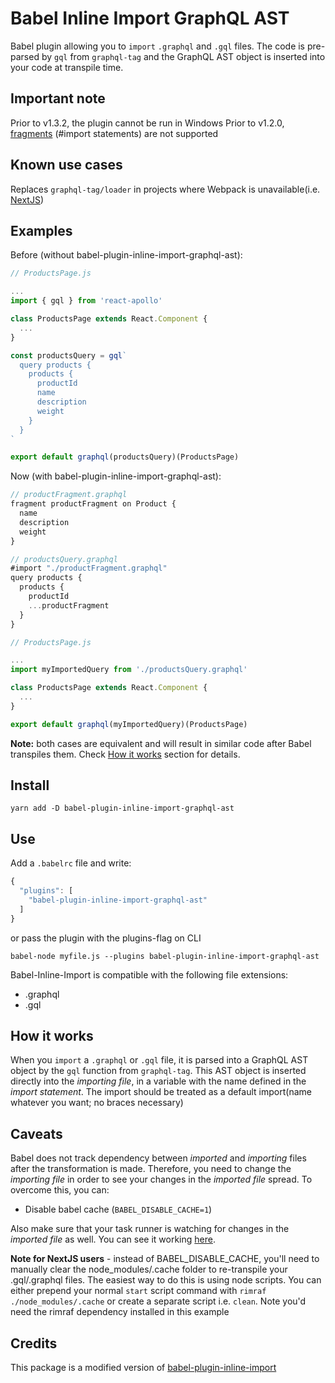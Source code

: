 # Babel Inline Import GraphQL AST
Babel plugin allowing you to `import` `.graphql` and `.gql` files. The code is pre-parsed by `gql` from `graphql-tag` and the GraphQL AST object is inserted into your code at transpile time.

## Important note

Prior to v1.3.2, the plugin cannot be run in Windows
Prior to v1.2.0, [fragments](http://dev.apollodata.com/react/webpack.html#Fragments) (#import statements) are not supported

## Known use cases

Replaces `graphql-tag/loader` in projects where Webpack is unavailable(i.e. [NextJS](https://github.com/zeit/next.js/))

## Examples

Before (without babel-plugin-inline-import-graphql-ast):
```javascript
// ProductsPage.js

...
import { gql } from 'react-apollo'

class ProductsPage extends React.Component {
  ...
}

const productsQuery = gql`
  query products {
    products {
      productId
      name
      description
      weight
    }
  }
`

export default graphql(productsQuery)(ProductsPage)
```

Now (with babel-plugin-inline-import-graphql-ast):
```javascript
// productFragment.graphql
fragment productFragment on Product {
  name
  description
  weight
}

// productsQuery.graphql
#import "./productFragment.graphql"
query products {
  products {
    productId
    ...productFragment
  }
}

// ProductsPage.js

...
import myImportedQuery from './productsQuery.graphql'

class ProductsPage extends React.Component {
  ...
}

export default graphql(myImportedQuery)(ProductsPage)
```

**Note:** both cases are equivalent and will result in similar code after Babel transpiles them. Check [How it works](#how-it-works) section for details.

## Install

```
yarn add -D babel-plugin-inline-import-graphql-ast
```

## Use

Add a `.babelrc` file and write:
```javascript
{
  "plugins": [
    "babel-plugin-inline-import-graphql-ast"
  ]
}
```
or pass the plugin with the plugins-flag on CLI
```
babel-node myfile.js --plugins babel-plugin-inline-import-graphql-ast
```

Babel-Inline-Import is compatible with the following file extensions:

* .graphql
* .gql

## How it works

When you `import` a `.graphql` or `.gql` file, it is parsed into a GraphQL AST object by the `gql` function from `graphql-tag`. This AST object is inserted directly into the _importing file_, in a variable with the name defined in the _import statement_. The import should be treated as a default import(name whatever you want; no braces necessary)

## Caveats

Babel does not track dependency between _imported_ and _importing_ files after the transformation is made. Therefore, you need to change the _importing file_ in order to see your changes in the _imported file_ spread. To overcome this, you can:

* Disable babel cache (`BABEL_DISABLE_CACHE=1`)

Also make sure that your task runner is watching for changes in the _imported file_ as well. You can see it working [here](https://github.com/Quadric/perfect-graphql-starter/blob/master/nodemon.json).

**Note for NextJS users** - instead of BABEL_DISABLE_CACHE, you'll need to manually clear the node_modules/.cache folder to re-transpile your .gql/.graphql files. The easiest way to do this is using node scripts. You can either prepend your normal `start` script command with `rimraf ./node_modules/.cache` or create a separate script i.e. `clean`. Note you'd need the rimraf dependency installed in this example

## Credits
This package is a modified version of [babel-plugin-inline-import](https://www.npmjs.com/package/babel-plugin-inline-import)
